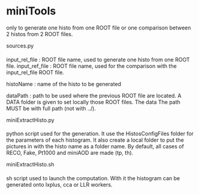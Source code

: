 # miniTools
only to generate one histo  from one ROOT file or one comparison between 2 histos from 2 ROOT files.

sources.py
####
input_rel_file : ROOT file name, used to generate one histo from one ROOT file.
input_ref_file : ROOT file name, used for the comparison with the input_rel_file ROOT file.

histoName : name of the histo to be generated

dataPath : path to be used where the previous ROOT file are located. A DATA folder is given to set locally those ROOT files.
The data
The path MUST be with full path (not with ../).

miniExtractHisto.py
####
python script used for the generation. It use the HistosConfigFiles folder for the parameters of each histogram.
It also create a local folder to put the pictures in with the histo name as a folder name.
By default, all cases of RECO, Fake, Pt1000 and miniAOD are made (tp, th).

miniExtractHisto.sh
####
sh script used to launch the computation. 
With it the histogram can be generated onto lxplus, cca or LLR workers.
